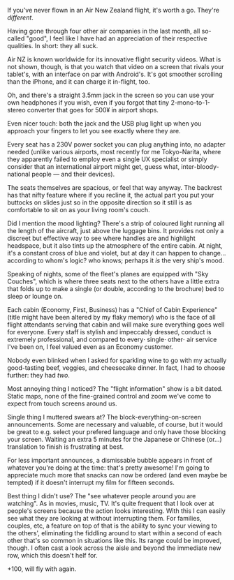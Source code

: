 If you've never flown in an Air New Zealand flight, it's worth a go.
They're *different*.

Having gone through four other air companies in the last month, all
so-called "good", I feel like I have had an appreciation of their
respective qualities. In short: they all suck.

Air NZ is known worldwide for its innovative flight security videos.
What is not shown, though, is that you watch that video on a screen
that rivals your tablet's, with an interface on par with Android's.
It's got smoother scrolling than the iPhone, and it can charge it
in-flight, too.

Oh, and there's a straight 3.5mm jack in the screen so you can use
your own headphones if you wish, even if you forgot that tiny
2-mono-to-1-stereo converter that goes for 500¥ in airport shops.

Even nicer touch: both the jack and the USB plug light up when you
approach your fingers to let you see exactly where they are.

Every seat has a 230V power socket you can plug anything into, no
adapter needed (unlike various airports, most recently for me
Tokyo-Narita, where they apparently failed to employ even a single UX
specialist or simply consider that an international airport might
get, guess what, inter-bloody-national people — and their devices).

The seats themselves are spacious, or feel that way anyway. The
backrest has that nifty feature where if you recline it, the actual
part you put your buttocks on slides just so in the opposite direction
so it still is as comfortable to sit on as your living room's couch.

Did I mention the mood lighting? There's a strip of coloured light
running all the length of the aircraft, just above the luggage bins.
It provides not only a discreet but effective way to see where
handles are and highlight headspace, but it also tints up the
atmosphere of the entire cabin. At night, it's a constant cross of
blue and violet, but at day it can happen to change… according to
whom's logic? who knows; perhaps it *is* the very ship's mood.

Speaking of nights, some of the fleet's planes are equipped with
"Sky Couches", which is where three seats next to the others have a
little extra that folds up to make a single (or double, according to
the brochure) bed to sleep or lounge on.

Each cabin (Economy, First, Business) has a "Chief of Cabin
Experience" (title might have been altered by my flaky memory) who
is the face of all flight attendants serving that cabin and will
make sure everything goes well for everyone. Every staff is stylish
and impeccably dressed, conduct is extremely professional, and
compared to every⋅ single⋅ other⋅ air service I've been on, I feel
valued even as an Economy customer.

Nobody even blinked when I asked for sparkling wine to go with my
actually good-tasting beef, veggies, and cheesecake dinner. In fact,
I had to choose further: they had *two*.

Most annoying thing I noticed? The "flight information" show is a bit
dated. Static maps, none of the fine-grained control and zoom we've
come to expect from touch screens around us.

Single thing I muttered swears at? The block-everything-on-screen
announcements. Some are necessary and valuable, of course, but it
would be great to e.g. select your prefered language and only have
those blocking your screen. Waiting an extra 5 minutes for the
Japanese or Chinese (or…) translation to finish is frustrating at
best.

For less important announces, a dismissable bubble appears in front
of whatever you're doing at the time: that's pretty awesome! I'm
going to appreciate much more that snacks can now be ordered (and
even maybe be tempted) if it doesn't interrupt my film for fifteen
seconds.

Best thing I didn't use? The "see whatever people around you are
watching". As in movies, music, TV. It's quite frequent that I look
over at people's screens because the action looks interesting. With
this I can easily see what they are looking at without interrupting
them.  For families, couples, etc, a feature on top of that is the
ability to sync your viewing to the others', eliminating the fiddling
around to start within a second of each other that's so common in
situations like this. Its range could be improved, though. I often
cast a look across the aisle and beyond the immediate new row, which
this doesn't helf for.

+100, will fly with again.

